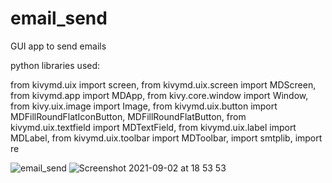 # email_send

GUI app to send emails

python libraries used:

from kivymd.uix import screen,
from kivymd.uix.screen import MDScreen,
from kivymd.app import MDApp,
from kivy.core.window import Window,
from kivy.uix.image import Image,
from kivymd.uix.button import MDFillRoundFlatIconButton, MDFillRoundFlatButton,
from kivymd.uix.textfield import MDTextField,
from kivymd.uix.label import MDLabel,
from kivymd.uix.toolbar import MDToolbar,
import smtplib,
import re

![email_send](https://user-images.githubusercontent.com/76489213/131874241-524230b5-2794-4b27-b127-c4a0b34f4842.png)
![Screenshot 2021-09-02 at 18 53 53](https://user-images.githubusercontent.com/76489213/131876922-a35dadef-28e7-4739-ba08-ebe61add42a7.png)

